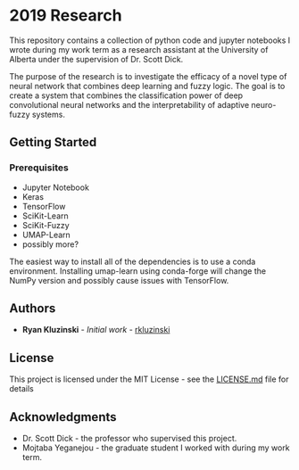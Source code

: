 # 2019 Research

This repository contains a collection of python code and jupyter notebooks I wrote during my work term as a research assistant at the University of Alberta under the supervision of Dr. Scott Dick.

The purpose of the research is to investigate the efficacy of a novel type of neural network that combines deep learning and fuzzy logic. The goal is to create a system that combines the classification power of deep convolutional neural networks and the interpretability of adaptive neuro-fuzzy systems.

## Getting Started

### Prerequisites

* Jupyter Notebook
* Keras
* TensorFlow
* SciKit-Learn
* SciKit-Fuzzy
* UMAP-Learn
* possibly more?

The easiest way to install all of the dependencies is to use a conda environment. Installing umap-learn using conda-forge will change the NumPy version and possibly cause issues with TensorFlow.

## Authors

* **Ryan Kluzinski** - *Initial work* - [rkluzinski](https://github.com/rkluzinski)

## License

This project is licensed under the MIT License - see the [LICENSE.md](LICENSE.md) file for details

## Acknowledgments

* Dr. Scott Dick - the professor who supervised this project.
* Mojtaba Yeganejou - the graduate student I worked with during my work term.

